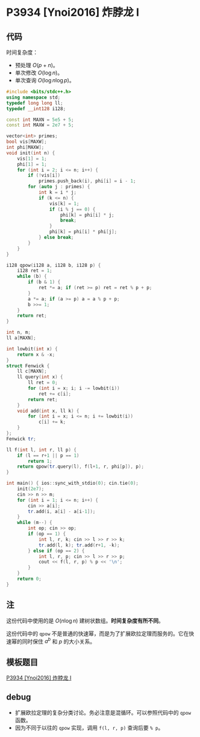 # P3934 [Ynoi2016] 炸脖龙 I

## 代码

时间复杂度：

- 预处理 $O(p + n)$。
- 单次修改 $O(\log n)$。
- 单次查询 $O(\log n \log p)$。

```cpp
#include <bits/stdc++.h>
using namespace std;
typedef long long ll;
typedef __int128 i128;

const int MAXN = 5e5 + 5;
const int MAXW = 2e7 + 5;

vector<int> primes;
bool vis[MAXW];
int phi[MAXW];
void init(int n) {
    vis[1] = 1;
    phi[1] = 1;
    for (int i = 2; i <= n; i++) {
        if (!vis[i])
            primes.push_back(i), phi[i] = i - 1;
        for (auto j : primes) {
            int k = i * j;
            if (k <= n) {
                vis[k] = 1;
                if (i % j == 0) {
                    phi[k] = phi[i] * j;
                    break;
                }
                phi[k] = phi[i] * phi[j];
            } else break;
        }
    }
}

i128 qpow(i128 a, i128 b, i128 p) {
    i128 ret = 1;
    while (b) {
        if (b & 1) {
            ret *= a; if (ret >= p) ret = ret % p + p;
        }
        a *= a; if (a >= p) a = a % p + p;
        b >>= 1;
    }
    return ret;
}

int n, m;
ll a[MAXN];

int lowbit(int x) {
    return x & -x;
}
struct Fenwick {
    ll c[MAXN];
    ll query(int x) {
        ll ret = 0;
        for (int i = x; i; i -= lowbit(i))
            ret += c[i];
        return ret;
    }
    void add(int x, ll k) {
        for (int i = x; i <= n; i += lowbit(i))
            c[i] += k;
    }
};
Fenwick tr;

ll f(int l, int r, ll p) {
    if (l == r+1 || p == 1)
        return 1;
    return qpow(tr.query(l), f(l+1, r, phi[p]), p);
}

int main() { ios::sync_with_stdio(0); cin.tie(0);
    init(2e7);
    cin >> n >> m;
    for (int i = 1; i <= n; i++) {
        cin >> a[i];
        tr.add(i, a[i] - a[i-1]);
    }
    while (m--) {
        int op; cin >> op;
        if (op == 1) {
            int l, r, k; cin >> l >> r >> k;
            tr.add(l, k); tr.add(r+1, -k);
        } else if (op == 2) {
            int l, r, p; cin >> l >> r >> p;
            cout << f(l, r, p) % p << '\n';
        }
    }
    return 0;
}
```

## 注

这份代码中使用的是 $O(n \log n)$ 建树状数组。**时间复杂度有所不同**。

这份代码中的 `qpow` 不是普通的快速幂，而是为了扩展欧拉定理而服务的。它在快速幂的同时保住 $a^b$ 和 $p$ 的大小关系。

## 模板题目

[P3934 [Ynoi2016] 炸脖龙 I](https://www.luogu.com.cn/problem/P3934)

## debug

- 扩展欧拉定理的复杂分类讨论。务必注意是混循环。可以参照代码中的 `qpow` 函数。
- 因为不同于以往的 `qpow` 实现，调用 `f(l, r, p)` 查询后要 `% p`。
